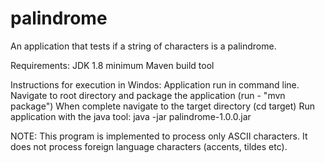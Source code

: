 # palindrome
An application that tests if a string of characters is a palindrome.

Requirements:
JDK 1.8 minimum
Maven build tool


Instructions for execution in Windos:
Application run in command line. 
Navigate to root directory and package the application (run - "mvn package")
When complete navigate to the target directory (cd target)
Run application with the java tool: java -jar palindrome-1.0.0.jar

NOTE: This program is implemented to process only ASCII characters. It does not process foreign language characters (accents, tildes etc).
